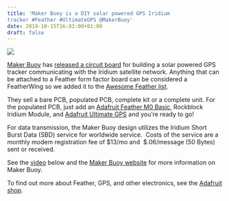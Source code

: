 ```yaml
---
title: 'Maker Buoy is a DIY solar powered GPS Iridium
tracker #Feather #UltimateGPS @MakerBuoy'
date: 2019-10-15T16:03:00+01:00
draft: false
---
```


![](https://cdn-blog.adafruit.com/uploads/2019/10/Untitled-54.png)

[Maker Buoy](https://twitter.com/MakerBuoy) has [released a circuit board](https://www.makerbuoy.com/products-1) for building a solar powered GPS tracker communicating with the Iridium satellite network. Anything that can be attached to a Feather form factor board can be considered a FeatherWing so we added it to the [Awesome Feather list](https://github.com/adafruit/awesome-feather/blob/master/README.md).

They sell a bare PCB, populated PCB, complete kit or a complete unit. For the populated PCB, just add an [Adafruit Feather M0 Basic](https://www.adafruit.com/product/2772), Rockblock Iridium Module, and [Adafruit Ultimate GPS](https://www.adafruit.com/?q=Ultimate%20GPS) and you’re ready to go!

For data transmission, the Maker Buoy design utilizes the Iridium Short Burst Data (SBD) service for worldwide service.  Costs of the service are a monthly modem registration fee of $13/mo and  $.06/message (50 Bytes) sent or received.

See the [video](https://www.youtube.com/watch?v=TEAwz7lHK3s) below and the [Maker Buoy website](https://www.makerbuoy.com/products-1) for more information on Maker Buoy.

To find out more about Feather, GPS, and other electronics, see the [Adafruit shop](https://www.adafruit.com/category/943).